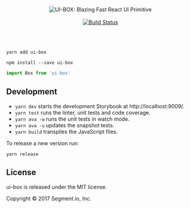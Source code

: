 <div align="center">
  <br>
  <br>
	<img src="https://rawgit.com/segmentio/ui-box/master/logo.svg" alt="UI-BOX: Blazing Fast React UI Primitive">
	<br>
	<br>
  <a href="https://circleci.com/gh/segmentio/ui-box/tree/master">
    <img src="https://circleci.com/gh/segmentio/ui-box/tree/master.svg?style=svg" alt="Build Status">
  </a>
  <br>
	<br>
  <br>
	<br>
</div>

```
yarn add ui-box
```

```
npm install --save ui-box
```

```javascript
import Box from 'ui-box'
```

## Development

* `yarn dev` starts the development Storybook at http://localhost:9009/.
* `yarn test` runs the linter, unit tests and code coverage.
* `yarn ava -w` runs the unit tests in watch mode.
* `yarn ava -u` updates the snapshot tests.
* `yarn build` transpiles the JavaScript files.

To release a new version run:

```
yarn release
```

## License

ui-box is released under the MIT license.

Copyright © 2017 Segment.io, Inc.
